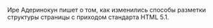 Ире Адеринокун пишет о том, как изменились способы разметки структуры страницы
с приходом стандарта HTML 5.1.
